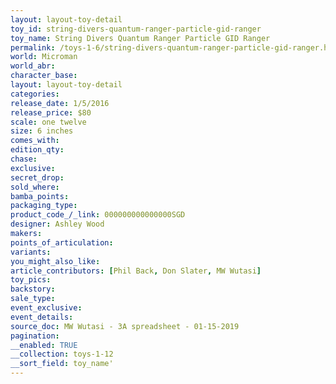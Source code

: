 ```yaml
---
layout: layout-toy-detail 
toy_id: string-divers-quantum-ranger-particle-gid-ranger
toy_name: String Divers Quantum Ranger Particle GID Ranger
permalink: /toys-1-6/string-divers-quantum-ranger-particle-gid-ranger.html
world: Microman
world_abr: 
character_base: 
layout: layout-toy-detail
categories: 
release_date: 1/5/2016
release_price: $80 
scale: one twelve
size: 6 inches
comes_with: 
edition_qty: 
chase: 
exclusive: 
secret_drop: 
sold_where: 
bamba_points: 
packaging_type: 
product_code_/_link: 000000000000000SGD
designer: Ashley Wood
makers: 
points_of_articulation: 
variants: 
you_might_also_like: 
article_contributors: [Phil Back, Don Slater, MW Wutasi]
toy_pics: 
backstory: 
sale_type: 
event_exclusive: 
event_details: 
source_doc: MW Wutasi - 3A spreadsheet - 01-15-2019
pagination: 
__enabled: TRUE
__collection: toys-1-12
__sort_field: toy_name'
---
```

